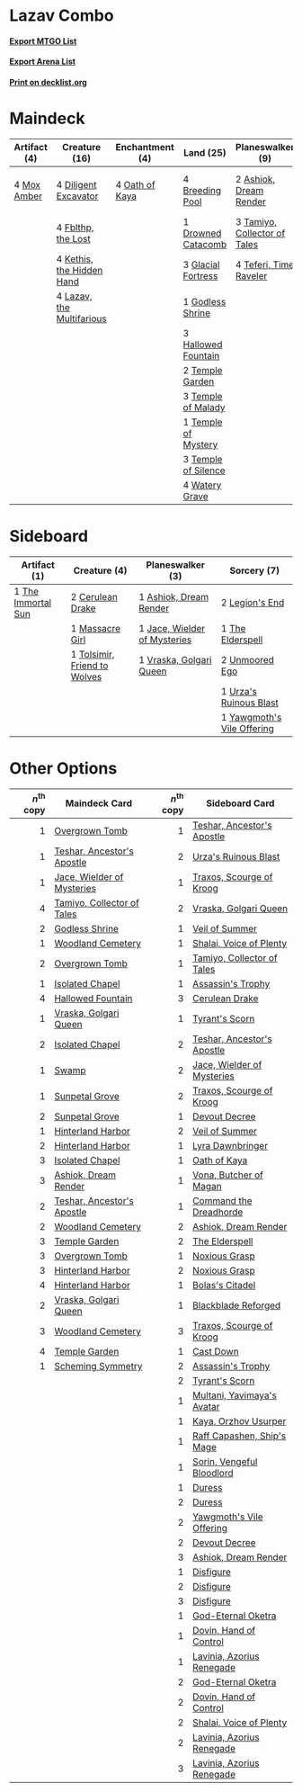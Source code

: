 # Lazav Combo

#### [Export MTGO List](../collection/Lazav%20Combo/Lazav%20Combo.txt)
#### [Export Arena List](../collection/Lazav%20Combo/Lazav%20Combo_arena.txt)
#### [Print on decklist.org](http://decklist.org/?deckmain=2%09Ashiok,%20Dream%20Render%0A4%09Breeding%20Pool%0A4%09Diligent%20Excavator%0A1%09Drowned%20Catacomb%0A4%09Fblthp,%20the%20Lost%0A3%09Glacial%20Fortress%0A1%09Godless%20Shrine%0A3%09Hallowed%20Fountain%0A4%09Kethis,%20the%20Hidden%20Hand%0A4%09Lazav,%20the%20Multifarious%0A4%09Mox%20Amber%0A4%09Oath%20of%20Kaya%0A3%09Tamiyo,%20Collector%20of%20Tales%0A4%09Teferi,%20Time%20Raveler%0A2%09Temple%20Garden%0A3%09Temple%20of%20Malady%0A1%09Temple%20of%20Mystery%0A3%09Temple%20of%20Silence%0A2%09Urza's%20Ruinous%20Blast%0A4%09Watery%20Grave&deckside=1%09Ashiok,%20Dream%20Render%0A2%09Cerulean%20Drake%0A1%09Jace,%20Wielder%20of%20Mysteries%0A2%09Legion's%20End%0A1%09Massacre%20Girl%0A1%09The%20Elderspell%0A1%09The%20Immortal%20Sun%0A1%09Tolsimir,%20Friend%20to%20Wolves%0A2%09Unmoored%20Ego%0A1%09Urza's%20Ruinous%20Blast%0A1%09Vraska,%20Golgari%20Queen%0A1%09Yawgmoth's%20Vile%20Offering)
# Maindeck

|                                     Artifact (4)                                     |                                           Creature (16)                                            |                                     Enchantment (4)                                     |                                          Land (25)                                           |                                           Planeswalker (9)                                            |                                           Sorcery (2)                                           |
|--------------------------------------------------------------------------------------|----------------------------------------------------------------------------------------------------|-----------------------------------------------------------------------------------------|----------------------------------------------------------------------------------------------|-------------------------------------------------------------------------------------------------------|-------------------------------------------------------------------------------------------------|
|4 [Mox Amber](http://gatherer.wizards.com/Pages/Card/Details.aspx?multiverseid=443112)|4 [Diligent Excavator](http://gatherer.wizards.com/Pages/Card/Details.aspx?multiverseid=442939)     |4 [Oath of Kaya](http://gatherer.wizards.com/Pages/Card/Details.aspx?multiverseid=461136)|4 [Breeding Pool](http://gatherer.wizards.com/Pages/Card/Details.aspx?multiverseid=97088)     |2 [Ashiok, Dream Render](http://gatherer.wizards.com/Pages/Card/Details.aspx?multiverseid=461155)      |2 [Urza's Ruinous Blast](http://gatherer.wizards.com/Pages/Card/Details.aspx?multiverseid=442927)|
|                                                                                      |4 [Fblthp, the Lost](http://gatherer.wizards.com/Pages/Card/Details.aspx?multiverseid=460977)       |                                                                                         |1 [Drowned Catacomb](http://gatherer.wizards.com/Pages/Card/Details.aspx?multiverseid=430633) |3 [Tamiyo, Collector of Tales](http://gatherer.wizards.com/Pages/Card/Details.aspx?multiverseid=461147)|                                                                                                 |
|                                                                                      |4 [Kethis, the Hidden Hand](http://gatherer.wizards.com/Pages/Card/Details.aspx?multiverseid=466965)|                                                                                         |3 [Glacial Fortress](http://gatherer.wizards.com/Pages/Card/Details.aspx?multiverseid=190562) |4 [Teferi, Time Raveler](http://gatherer.wizards.com/Pages/Card/Details.aspx?multiverseid=461148)      |                                                                                                 |
|                                                                                      |4 [Lazav, the Multifarious](http://gatherer.wizards.com/Pages/Card/Details.aspx?multiverseid=452934)|                                                                                         |1 [Godless Shrine](http://gatherer.wizards.com/Pages/Card/Details.aspx?multiverseid=405099)   |                                                                                                       |                                                                                                 |
|                                                                                      |                                                                                                    |                                                                                         |3 [Hallowed Fountain](http://gatherer.wizards.com/Pages/Card/Details.aspx?multiverseid=97071) |                                                                                                       |                                                                                                 |
|                                                                                      |                                                                                                    |                                                                                         |2 [Temple Garden](http://gatherer.wizards.com/Pages/Card/Details.aspx?multiverseid=405112)    |                                                                                                       |                                                                                                 |
|                                                                                      |                                                                                                    |                                                                                         |3 [Temple of Malady](http://gatherer.wizards.com/Pages/Card/Details.aspx?multiverseid=380515) |                                                                                                       |                                                                                                 |
|                                                                                      |                                                                                                    |                                                                                         |1 [Temple of Mystery](http://gatherer.wizards.com/Pages/Card/Details.aspx?multiverseid=373571)|                                                                                                       |                                                                                                 |
|                                                                                      |                                                                                                    |                                                                                         |3 [Temple of Silence](http://gatherer.wizards.com/Pages/Card/Details.aspx?multiverseid=373522)|                                                                                                       |                                                                                                 |
|                                                                                      |                                                                                                    |                                                                                         |4 [Watery Grave](http://gatherer.wizards.com/Pages/Card/Details.aspx?multiverseid=405114)     |                                                                                                       |                                                                                                 |


# Sideboard

|                                        Artifact (1)                                         |                                             Creature (4)                                              |                                           Planeswalker (3)                                            |                                             Sorcery (7)                                             |
|---------------------------------------------------------------------------------------------|-------------------------------------------------------------------------------------------------------|-------------------------------------------------------------------------------------------------------|-----------------------------------------------------------------------------------------------------|
|1 [The Immortal Sun](http://gatherer.wizards.com/Pages/Card/Details.aspx?multiverseid=439844)|2 [Cerulean Drake](http://gatherer.wizards.com/Pages/Card/Details.aspx?multiverseid=466807)            |1 [Ashiok, Dream Render](http://gatherer.wizards.com/Pages/Card/Details.aspx?multiverseid=461155)      |2 [Legion's End](http://gatherer.wizards.com/Pages/Card/Details.aspx?multiverseid=466860)            |
|                                                                                             |1 [Massacre Girl](http://gatherer.wizards.com/Pages/Card/Details.aspx?multiverseid=461026)             |1 [Jace, Wielder of Mysteries](http://gatherer.wizards.com/Pages/Card/Details.aspx?multiverseid=460981)|1 [The Elderspell](http://gatherer.wizards.com/Pages/Card/Details.aspx?multiverseid=461016)          |
|                                                                                             |1 [Tolsimir, Friend to Wolves](http://gatherer.wizards.com/Pages/Card/Details.aspx?multiverseid=461151)|1 [Vraska, Golgari Queen](http://gatherer.wizards.com/Pages/Card/Details.aspx?multiverseid=452963)     |2 [Unmoored Ego](http://gatherer.wizards.com/Pages/Card/Details.aspx?multiverseid=452962)            |
|                                                                                             |                                                                                                       |                                                                                                       |1 [Urza's Ruinous Blast](http://gatherer.wizards.com/Pages/Card/Details.aspx?multiverseid=442927)    |
|                                                                                             |                                                                                                       |                                                                                                       |1 [Yawgmoth's Vile Offering](http://gatherer.wizards.com/Pages/Card/Details.aspx?multiverseid=443002)|


# Other Options

|*n*<sup>th</sup> copy|                                            Maindeck Card                                            |*n*<sup>th</sup> copy|                                           Sideboard Card                                            |
|--------------------:|-----------------------------------------------------------------------------------------------------|--------------------:|-----------------------------------------------------------------------------------------------------|
|                    1|[Overgrown Tomb](http://gatherer.wizards.com/Pages/Card/Details.aspx?multiverseid=405103)            |                    1|[Teshar, Ancestor's Apostle](http://gatherer.wizards.com/Pages/Card/Details.aspx?multiverseid=442924)|
|                    1|[Teshar, Ancestor's Apostle](http://gatherer.wizards.com/Pages/Card/Details.aspx?multiverseid=442924)|                    2|[Urza's Ruinous Blast](http://gatherer.wizards.com/Pages/Card/Details.aspx?multiverseid=442927)      |
|                    1|[Jace, Wielder of Mysteries](http://gatherer.wizards.com/Pages/Card/Details.aspx?multiverseid=460981)|                    1|[Traxos, Scourge of Kroog](http://gatherer.wizards.com/Pages/Card/Details.aspx?multiverseid=443122)  |
|                    4|[Tamiyo, Collector of Tales](http://gatherer.wizards.com/Pages/Card/Details.aspx?multiverseid=461147)|                    2|[Vraska, Golgari Queen](http://gatherer.wizards.com/Pages/Card/Details.aspx?multiverseid=452963)     |
|                    2|[Godless Shrine](http://gatherer.wizards.com/Pages/Card/Details.aspx?multiverseid=405099)            |                    1|[Veil of Summer](http://gatherer.wizards.com/Pages/Card/Details.aspx?multiverseid=466952)            |
|                    1|[Woodland Cemetery](http://gatherer.wizards.com/Pages/Card/Details.aspx?multiverseid=443136)         |                    1|[Shalai, Voice of Plenty](http://gatherer.wizards.com/Pages/Card/Details.aspx?multiverseid=442923)   |
|                    2|[Overgrown Tomb](http://gatherer.wizards.com/Pages/Card/Details.aspx?multiverseid=405103)            |                    1|[Tamiyo, Collector of Tales](http://gatherer.wizards.com/Pages/Card/Details.aspx?multiverseid=461147)|
|                    1|[Isolated Chapel](http://gatherer.wizards.com/Pages/Card/Details.aspx?multiverseid=443129)           |                    1|[Assassin's Trophy](http://gatherer.wizards.com/Pages/Card/Details.aspx?multiverseid=452902)         |
|                    4|[Hallowed Fountain](http://gatherer.wizards.com/Pages/Card/Details.aspx?multiverseid=97071)          |                    3|[Cerulean Drake](http://gatherer.wizards.com/Pages/Card/Details.aspx?multiverseid=466807)            |
|                    1|[Vraska, Golgari Queen](http://gatherer.wizards.com/Pages/Card/Details.aspx?multiverseid=452963)     |                    1|[Tyrant's Scorn](http://gatherer.wizards.com/Pages/Card/Details.aspx?multiverseid=461152)            |
|                    2|[Isolated Chapel](http://gatherer.wizards.com/Pages/Card/Details.aspx?multiverseid=443129)           |                    2|[Teshar, Ancestor's Apostle](http://gatherer.wizards.com/Pages/Card/Details.aspx?multiverseid=442924)|
|                    1|[Swamp](http://gatherer.wizards.com/Pages/Card/Details.aspx?multiverseid=439858)                     |                    2|[Jace, Wielder of Mysteries](http://gatherer.wizards.com/Pages/Card/Details.aspx?multiverseid=460981)|
|                    1|[Sunpetal Grove](http://gatherer.wizards.com/Pages/Card/Details.aspx?multiverseid=420946)            |                    2|[Traxos, Scourge of Kroog](http://gatherer.wizards.com/Pages/Card/Details.aspx?multiverseid=443122)  |
|                    2|[Sunpetal Grove](http://gatherer.wizards.com/Pages/Card/Details.aspx?multiverseid=420946)            |                    1|[Devout Decree](http://gatherer.wizards.com/Pages/Card/Details.aspx?multiverseid=466767)             |
|                    1|[Hinterland Harbor](http://gatherer.wizards.com/Pages/Card/Details.aspx?multiverseid=443128)         |                    2|[Veil of Summer](http://gatherer.wizards.com/Pages/Card/Details.aspx?multiverseid=466952)            |
|                    2|[Hinterland Harbor](http://gatherer.wizards.com/Pages/Card/Details.aspx?multiverseid=443128)         |                    1|[Lyra Dawnbringer](http://gatherer.wizards.com/Pages/Card/Details.aspx?multiverseid=442914)          |
|                    3|[Isolated Chapel](http://gatherer.wizards.com/Pages/Card/Details.aspx?multiverseid=443129)           |                    1|[Oath of Kaya](http://gatherer.wizards.com/Pages/Card/Details.aspx?multiverseid=461136)              |
|                    3|[Ashiok, Dream Render](http://gatherer.wizards.com/Pages/Card/Details.aspx?multiverseid=461155)      |                    1|[Vona, Butcher of Magan](http://gatherer.wizards.com/Pages/Card/Details.aspx?multiverseid=435387)    |
|                    2|[Teshar, Ancestor's Apostle](http://gatherer.wizards.com/Pages/Card/Details.aspx?multiverseid=442924)|                    1|[Command the Dreadhorde](http://gatherer.wizards.com/Pages/Card/Details.aspx?multiverseid=461009)    |
|                    2|[Woodland Cemetery](http://gatherer.wizards.com/Pages/Card/Details.aspx?multiverseid=443136)         |                    2|[Ashiok, Dream Render](http://gatherer.wizards.com/Pages/Card/Details.aspx?multiverseid=461155)      |
|                    3|[Temple Garden](http://gatherer.wizards.com/Pages/Card/Details.aspx?multiverseid=405112)             |                    2|[The Elderspell](http://gatherer.wizards.com/Pages/Card/Details.aspx?multiverseid=461016)            |
|                    3|[Overgrown Tomb](http://gatherer.wizards.com/Pages/Card/Details.aspx?multiverseid=405103)            |                    1|[Noxious Grasp](http://gatherer.wizards.com/Pages/Card/Details.aspx?multiverseid=466864)             |
|                    3|[Hinterland Harbor](http://gatherer.wizards.com/Pages/Card/Details.aspx?multiverseid=443128)         |                    2|[Noxious Grasp](http://gatherer.wizards.com/Pages/Card/Details.aspx?multiverseid=466864)             |
|                    4|[Hinterland Harbor](http://gatherer.wizards.com/Pages/Card/Details.aspx?multiverseid=443128)         |                    1|[Bolas's Citadel](http://gatherer.wizards.com/Pages/Card/Details.aspx?multiverseid=461006)           |
|                    2|[Vraska, Golgari Queen](http://gatherer.wizards.com/Pages/Card/Details.aspx?multiverseid=452963)     |                    1|[Blackblade Reforged](http://gatherer.wizards.com/Pages/Card/Details.aspx?multiverseid=443099)       |
|                    3|[Woodland Cemetery](http://gatherer.wizards.com/Pages/Card/Details.aspx?multiverseid=443136)         |                    3|[Traxos, Scourge of Kroog](http://gatherer.wizards.com/Pages/Card/Details.aspx?multiverseid=443122)  |
|                    4|[Temple Garden](http://gatherer.wizards.com/Pages/Card/Details.aspx?multiverseid=405112)             |                    1|[Cast Down](http://gatherer.wizards.com/Pages/Card/Details.aspx?multiverseid=442969)                 |
|                    1|[Scheming Symmetry](http://gatherer.wizards.com/Pages/Card/Details.aspx?multiverseid=466867)         |                    2|[Assassin's Trophy](http://gatherer.wizards.com/Pages/Card/Details.aspx?multiverseid=452902)         |
|                     |                                                                                                     |                    2|[Tyrant's Scorn](http://gatherer.wizards.com/Pages/Card/Details.aspx?multiverseid=461152)            |
|                     |                                                                                                     |                    1|[Multani, Yavimaya's Avatar](http://gatherer.wizards.com/Pages/Card/Details.aspx?multiverseid=443062)|
|                     |                                                                                                     |                    1|[Kaya, Orzhov Usurper](http://gatherer.wizards.com/Pages/Card/Details.aspx?multiverseid=460129)      |
|                     |                                                                                                     |                    1|[Raff Capashen, Ship's Mage](http://gatherer.wizards.com/Pages/Card/Details.aspx?multiverseid=443090)|
|                     |                                                                                                     |                    1|[Sorin, Vengeful Bloodlord](http://gatherer.wizards.com/Pages/Card/Details.aspx?multiverseid=461144) |
|                     |                                                                                                     |                    1|[Duress](http://gatherer.wizards.com/Pages/Card/Details.aspx?multiverseid=14557)                     |
|                     |                                                                                                     |                    2|[Duress](http://gatherer.wizards.com/Pages/Card/Details.aspx?multiverseid=14557)                     |
|                     |                                                                                                     |                    2|[Yawgmoth's Vile Offering](http://gatherer.wizards.com/Pages/Card/Details.aspx?multiverseid=443002)  |
|                     |                                                                                                     |                    2|[Devout Decree](http://gatherer.wizards.com/Pages/Card/Details.aspx?multiverseid=466767)             |
|                     |                                                                                                     |                    3|[Ashiok, Dream Render](http://gatherer.wizards.com/Pages/Card/Details.aspx?multiverseid=461155)      |
|                     |                                                                                                     |                    1|[Disfigure](http://gatherer.wizards.com/Pages/Card/Details.aspx?multiverseid=442076)                 |
|                     |                                                                                                     |                    2|[Disfigure](http://gatherer.wizards.com/Pages/Card/Details.aspx?multiverseid=442076)                 |
|                     |                                                                                                     |                    3|[Disfigure](http://gatherer.wizards.com/Pages/Card/Details.aspx?multiverseid=442076)                 |
|                     |                                                                                                     |                    1|[God-Eternal Oketra](http://gatherer.wizards.com/Pages/Card/Details.aspx?multiverseid=460943)        |
|                     |                                                                                                     |                    1|[Dovin, Hand of Control](http://gatherer.wizards.com/Pages/Card/Details.aspx?multiverseid=461156)    |
|                     |                                                                                                     |                    1|[Lavinia, Azorius Renegade](http://gatherer.wizards.com/Pages/Card/Details.aspx?multiverseid=457333) |
|                     |                                                                                                     |                    2|[God-Eternal Oketra](http://gatherer.wizards.com/Pages/Card/Details.aspx?multiverseid=460943)        |
|                     |                                                                                                     |                    2|[Dovin, Hand of Control](http://gatherer.wizards.com/Pages/Card/Details.aspx?multiverseid=461156)    |
|                     |                                                                                                     |                    2|[Shalai, Voice of Plenty](http://gatherer.wizards.com/Pages/Card/Details.aspx?multiverseid=442923)   |
|                     |                                                                                                     |                    2|[Lavinia, Azorius Renegade](http://gatherer.wizards.com/Pages/Card/Details.aspx?multiverseid=457333) |
|                     |                                                                                                     |                    3|[Lavinia, Azorius Renegade](http://gatherer.wizards.com/Pages/Card/Details.aspx?multiverseid=457333) |

